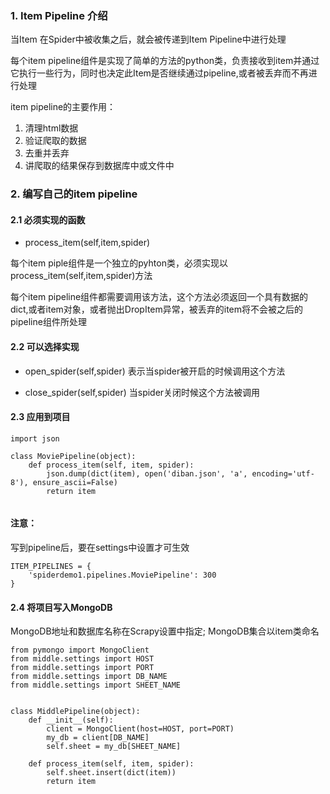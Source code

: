 ### 1. Item Pipeline 介绍
当Item 在Spider中被收集之后，就会被传递到Item Pipeline中进行处理

每个item pipeline组件是实现了简单的方法的python类，负责接收到item并通过它执行一些行为，同时也决定此Item是否继续通过pipeline,或者被丢弃而不再进行处理

item pipeline的主要作用：
1. 清理html数据
1. 验证爬取的数据
1. 去重并丢弃
1. 讲爬取的结果保存到数据库中或文件中

### 2. 编写自己的item pipeline
#### 2.1 必须实现的函数
- process_item(self,item,spider)


每个item piple组件是一个独立的pyhton类，必须实现以process_item(self,item,spider)方法

每个item pipeline组件都需要调用该方法，这个方法必须返回一个具有数据的dict,或者item对象，或者抛出DropItem异常，被丢弃的item将不会被之后的pipeline组件所处理

#### 2.2 可以选择实现
- open_spider(self,spider)
表示当spider被开启的时候调用这个方法

- close_spider(self,spider)
当spider关闭时候这个方法被调用

#### 2.3 应用到项目
```
import json

class MoviePipeline(object):
    def process_item(self, item, spider):
        json.dump(dict(item), open('diban.json', 'a', encoding='utf-8'), ensure_ascii=False)
        return item
        
```

#### 注意：
写到pipeline后，要在settings中设置才可生效
```
ITEM_PIPELINES = {
    'spiderdemo1.pipelines.MoviePipeline': 300
}
```

#### 2.4 将项目写入MongoDB

MongoDB地址和数据库名称在Scrapy设置中指定; MongoDB集合以item类命名

```
from pymongo import MongoClient
from middle.settings import HOST
from middle.settings import PORT
from middle.settings import DB_NAME
from middle.settings import SHEET_NAME


class MiddlePipeline(object):
    def __init__(self):
        client = MongoClient(host=HOST, port=PORT)
        my_db = client[DB_NAME]
        self.sheet = my_db[SHEET_NAME]

    def process_item(self, item, spider):
        self.sheet.insert(dict(item))
        return item
```
